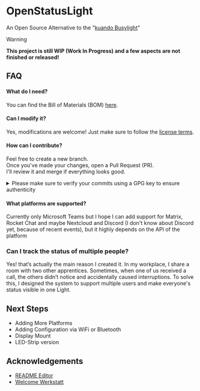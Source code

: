 
# OpenStatusLight

An Open Source Alternative to the "[kuando Busylight](https://busylight.com/)" 


> [!WARNING]
> **This project is still WIP (Work In Progress) and a few aspects are not finished or released!** 


## FAQ

#### What do I need?
You can find the Bill of Materials (BOM) [here](https://github.com/Pouria-Mueller/OpenStatusLight/blob/main/BOM/Hardware.md).

#### Can I modify it?
Yes, modifications are welcome! Just make sure to follow the [license terms](https://github.com/Pouria-Mueller/OpenStatusLight/blob/main/LICENSE).

#### How can I contribute?

Feel free to create a new branch.  
Once you've made your changes, open a Pull Request (PR).  
I'll review it and merge if everything looks good.

<details>
  <summary>Please make sure to verify your commits using a GPG key to ensure authenticity</summary>

  I believe it's good practice to sign your commits to prevent impersonation,  
  so commit signing is **required**.

  If you need more information, here are some helpful links:

  - [GitHub Docs – About Commit Signature Verification](https://docs.github.com/en/authentication/managing-commit-signature-verification/about-commit-signature-verification)  
  - [Unofficial Setup Guide (VS Code)](https://cloudlumberjack.com/posts/setup-github-verified-commits-for-vscode/)

  ---

</details>



#### What platforms are supported?
Currently only Microsoft Teams but I hope I can add support for Matrix, Rocket Chat and maybe Nextcloud and Discord (I don't know about Discord yet, because of recent events), but it highly depends on the API of the platform

### Can I track the status of multiple people?
Yes! that’s actually the main reason I created it. In my workplace, I share a room with two other apprentices. Sometimes, when one of us received a call, the others didn’t notice and accidentally caused interruptions. To solve this, I designed the system to support multiple users and make everyone's status visible in one Light.



## Next Steps

- Adding More Platforms
- Adding Configuration via WiFi or Bluetooth
- Display Mount
- LED-Strip version

## Acknowledgements

 - [README Editor](https://readme.so)
 - [Welcome Werkstatt](https://www.welcome-werkstatt.de/)

